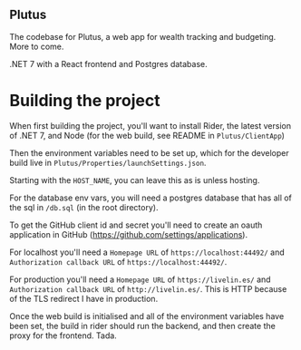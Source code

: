 ## Plutus

The codebase for Plutus, a web app for wealth tracking and budgeting. More to come.

.NET 7 with a React frontend and Postgres database.

# Building the project

When first building the project, you'll want to install Rider, the latest version of .NET 7, and Node (for the web build, see README in `Plutus/ClientApp`)

Then the environment variables need to be set up, which for the developer build live in `Plutus/Properties/launchSettings.json`.

Starting with the `HOST_NAME`, you can leave this as is unless hosting.

For the database env vars, you will need a postgres database that has all of the sql in `/db.sql` (in the root directory).

To get the GitHub client id and secret you'll need to create an oauth application in GitHub (https://github.com/settings/applications).

For localhost you'll need a `Homepage URL` of `https://localhost:44492/` and `Authorization callback URL` of `https://localhost:44492/`.

For production you'll need a `Homepage URL` of `https://livelin.es/` and `Authorization callback URL` of `http://livelin.es/`. This is HTTP because of the TLS redirect I have in production.

Once the web build is initialised and all of the environment variables have been set, the build in rider should run the backend, and then create the proxy for the frontend. Tada.
